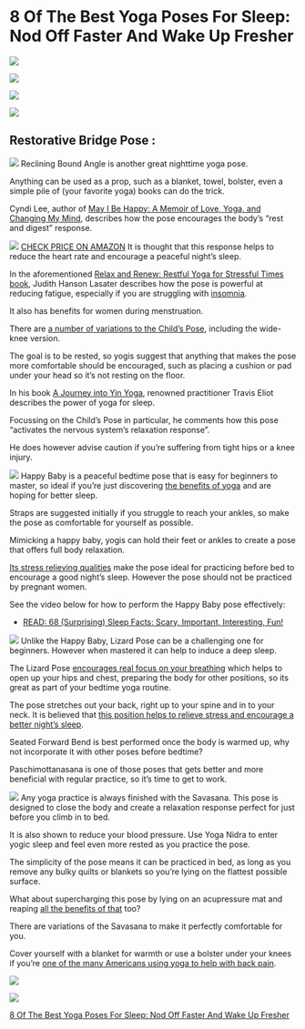 # 8 Of The Best Yoga Poses For Sleep: Nod Off Faster And Wake Up Fresher
![](Yoga-Poses-for-Sleep.png)


![](Legs-Up-The-Wall-Pose.png)


![](Legs-Up-The-Wall-With-Bolster-Pose.png)


![](Restorative-Bridge-Pose.png)

## Restorative Bridge Pose	:

![](Reclining-Bound-Angle-Pose.png)
Reclining Bound Angle is another great nighttime yoga pose.

Anything can be used as a prop, such as a blanket, towel, bolster, even a simple pile of (your favorite yoga) books can do the trick.

Cyndi Lee, author of [May I Be Happy: A Memoir of Love, Yoga, and Changing My Mind](https://geni.us/5e1Hqa), describes how the pose encourages the body’s “rest and digest” response.

 
![](May-I-Be-Happy-A-Memoir-of-Love-Yoga-and-Changing-My-Mind.jpg)
[CHECK PRICE ON AMAZON](https://geni.us/5e1Hqa)
It is thought that this response helps to reduce the heart rate and encourage a peaceful night’s sleep.

In the aforementioned [Relax and Renew: Restful Yoga for Stressful Times book](https://geni.us/H6JD), Judith Hanson Lasater describes how the pose is powerful at reducing fatigue, especially if you are struggling with [insomnia](https://www.thegoodbody.com/insomnia-facts/).

It also has benefits for women during menstruation.

There are [a number of variations to the Child’s Pose](https://www.tummee.com/yoga-poses/child-pose/variations), including the wide-knee version.

The goal is to be rested, so yogis suggest that anything that makes the pose more comfortable should be encouraged, such as placing a cushion or pad under your head so it’s not resting on the floor.

In his book [A Journey into Yin Yoga](https://geni.us/eyB9e), renowned practitioner Travis Eliot describes the power of yoga for sleep.

Focussing on the Child’s Pose in particular, he comments how this pose “activates the nervous system’s relaxation response”.

He does however advise caution if you’re suffering from tight hips or a knee injury.

![](Happy-Baby-Pose.png)
Happy Baby is a peaceful bedtime pose that is easy for beginners to master, so ideal if you’re just discovering [the benefits of yoga](https://www.thegoodbody.com/yoga-benefits/) and are hoping for better sleep.

Straps are suggested initially if you struggle to reach your ankles, so make the pose as comfortable for yourself as possible.

Mimicking a happy baby, yogis can hold their feet or ankles to create a pose that offers full body relaxation.

[Its stress relieving qualities](https://www.yogapedia.com/definition/6413/ananda-balasana) make the pose ideal for practicing before bed to encourage a good night’s sleep. However the pose should not be practiced by pregnant women.

See the video below for how to perform the Happy Baby pose effectively:
* [READ: 68 (Surprising) Sleep Facts: Scary, Important, Interesting, Fun!](https://www.thegoodbody.com/sleep-facts/)

![](Lizard-Pose.png)
Unlike the Happy Baby, Lizard Pose can be a challenging one for beginners. However when mastered it can help to induce a deep sleep.

The Lizard Pose [encourages real focus on your breathing](https://www.gaia.com/article/lizard-pose-utthan-pristhasana) which helps to open up your hips and chest, preparing the body for other positions, so its great as part of your bedtime yoga routine.

The pose stretches out your back, right up to your spine and in to your neck. It is believed that [this position helps to relieve stress and encourage a better night’s sleep](https://www.anamayaresort.com/seated-forward-bend-paschimottanasana/).

Seated Forward Bend is best performed once the body is warmed up, why not incorporate it with other poses before bedtime?

Paschimottanasana is one of those poses that gets better and more beneficial with regular practice, so it’s time to get to work.

![](Corpse-Pose.png)
Any yoga practice is always finished with the Savasana. This pose is designed to close the body and create a relaxation response perfect for just before you climb in to bed.

It is also shown to reduce your blood pressure. Use Yoga Nidra to enter yogic sleep and feel even more rested as you practice the pose.

The simplicity of the pose means it can be practiced in bed, as long as you remove any bulky quilts or blankets so you’re lying on the flattest possible surface.

What about supercharging this pose by lying on an acupressure mat and reaping [all the benefits of that](https://www.thegoodbody.com/acupressure-mat-benefits/) too?

There are variations of the Savasana to make it perfectly comfortable for you.

Cover yourself with a blanket for warmth or use a bolster under your knees if you’re [one of the many Americans using yoga to help with back pain](https://www.thegoodbody.com/yoga-statistics/).

![](Supported-Corpse-Pose.png)

![](The-Good-Body-Yoga-Poses-for-Sleep-animated-GIF.gif)

[8 Of The Best Yoga Poses For Sleep: Nod Off Faster And Wake Up Fresher](https://www.thegoodbody.com/yoga-poses-for-sleep/)